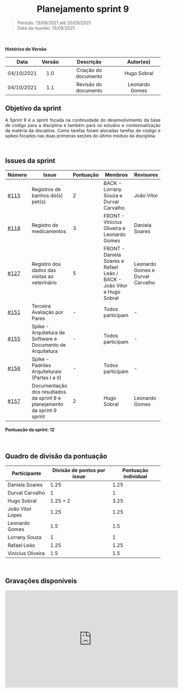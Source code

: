 # <center> Planejamento sprint 9
> Período: 13/09/2021 até 20/09/2021  
> Data da reunião: 13/09/2021

<br/>

<div align="justify">

#### Histórico de Versão

|    Data    | Versão |      Descrição       |     Autor(es)     |
| :--------: | :----: | :------------------: | :---------------: |
| 04/10/2021 |  1.0   | Criação do documento | Hugo Sobral |
| 04/10/2021 |  1.1   | Revisão do documento | Leonardo Gomes |

## Objetivo da sprint
A Sprint 9 é a sprint focada na continuidade do desenvolvimento da base de código para a disciplina e também para os estudos e contextualização da matéria da disciplina. Como tarefas foram alocadas tarefas de código e spikes focados nas duas primeiras seções do último módulo da disciplina.

<br/>

## Issues da sprint

| Número | Issue | Pontuação | Membros | Revisores |
| -- | -- | -- | -- | -- |
| [#115](https://github.com/UnBArqDsw2021-1/2021.1_G01_Animalesco_docs/issues/115) | Registros de banhos do(s) pet(s) | 2 | BACK - Lorrany Souza e Durval Carvalho | João Vitor |
| [#118](https://github.com/UnBArqDsw2021-1/2021.1_G01_Animalesco_docs/issues/118) | Registro de medicamentos | 3 | FRONT - Vinicius Oliveira e Leonardo Gomes  | Daniela Soares |
| [#127](https://github.com/UnBArqDsw2021-1/2021.1_G01_Animalesco_docs/issues/127) | Registro dos dados das visitas ao veterinário | 5 | FRONT - Daniela Soares e Rafael Leão / BACK - João Vitor e Hugo Sobral | Leonardo Gomes e Durval Carvalho |
| [#151](https://github.com/UnBArqDsw2021-1/2021.1_G01_Animalesco_docs/issues/151) | Terceira Avaliação por Pares | - | Todos participam | - |
| [#155](https://github.com/UnBArqDsw2021-1/2021.1_G01_Animalesco_docs/issues/155) | Spike - Arquitetura de Software e Documento de Arquitetura | - | Todos participam | - |
| [#156](https://github.com/UnBArqDsw2021-1/2021.1_G01_Animalesco_docs/issues/156) | Spike - Padrões Arquiteturais (Partes I e II) | - | Todos participam | - |
| [#157](https://github.com/UnBArqDsw2021-1/2021.1_G01_Animalesco_docs/issues/157) | Documentação dos resultados da sprint 8 e planejamento da sprint 9 sprint | 2 | Hugo Sobral | Leonardo Gomes |



#### Pontuação da sprint: 12

<br/>

## Quadro de divisão da pontuação

| Participante | Divisão de pontos por issue | Pontuação individual |
| -- | -- | -- |
| Daniela Soares    | 1.25 | 1.25 |
| Durval Carvalho   | 1 | 1 |
| Hugo Sobral       | 1.25 + 2 | 3.25 |
| João Vitor Lopes  | 1.25 | 1.25 |
| Leonardo Gomes    | 1.5 | 1.5 |
| Lorrany Souza     | 1 | 1 |
| Rafael Leão       | 1.25 | 1.25 |
| Vinicius Oliveira | 1.5 | 1.5 |


<br/>

## Gravações disponíveis

<iframe width="560" height="315" src="https://www.youtube.com/embed/TM_XBZFY-KE" title="YouTube video player" frameborder="0" allow="accelerometer; autoplay; clipboard-write; encrypted-media; gyroscope; picture-in-picture" allowfullscreen></iframe>

</div>